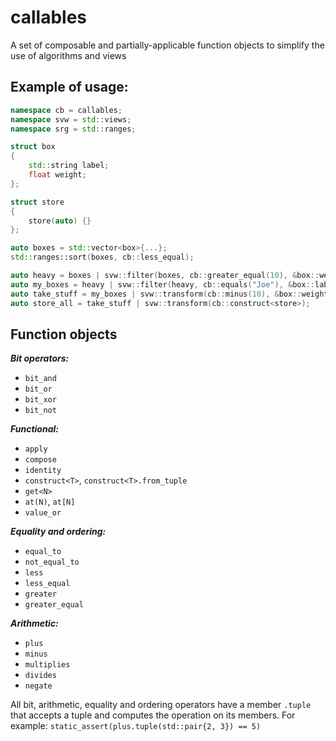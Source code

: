 # callables
A set of composable and partially-applicable function objects to simplify the use of algorithms and views

## Example of usage:
```cpp
namespace cb = callables;
namespace svw = std::views;
namespace srg = std::ranges;

struct box
{
    std::string label;
    float weight;
};

struct store
{
    store(auto) {}
};

auto boxes = std::vector<box>{...};
std::ranges::sort(boxes, cb::less_equal);

auto heavy = boxes | svw::filter(boxes, cb::greater_equal(10), &box::weight);
auto my_boxes = heavy | svw::filter(heavy, cb::equals("Joe"), &box::label);
auto take_stuff = my_boxes | svw::transform(cb::minus(10), &box::weight);
auto store_all = take_stuff | svw::transform(cb::construct<store>);
```

## Function objects
***Bit operators:***
- `bit_and`
- `bit_or`
- `bit_xor`
- `bit_not`

***Functional:***
- `apply`
- `compose`
- `identity`
- `construct<T>`, `construct<T>.from_tuple`
- `get<N>`
- `at(N)`, `at[N]`
- `value_or`

***Equality and ordering:***
- `equal_to`
- `not_equal_to`
- `less`
- `less_equal`
- `greater`
- `greater_equal`

***Arithmetic:***
- `plus`
- `minus`
- `multiplies`
- `divides`
- `negate`

All bit, arithmetic, equality and ordering operators have a member `.tuple` that accepts a tuple
and computes the operation on its members. For example:
`static_assert(plus.tuple(std::pair{2, 3}) == 5)`
